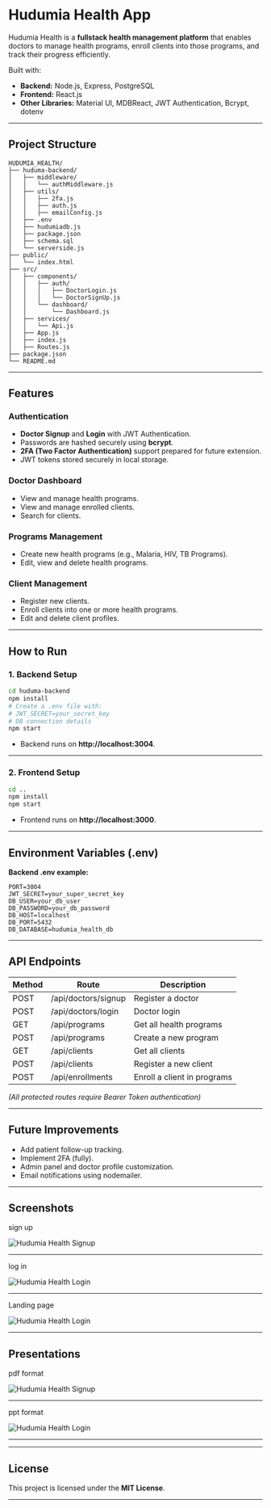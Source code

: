 
# Hudumia Health App

Hudumia Health is a **fullstack health management platform** that enables doctors to manage health programs, enroll clients into those programs, and track their progress efficiently.

Built with:
- **Backend:** Node.js, Express, PostgreSQL
- **Frontend:** React.js
- **Other Libraries:** Material UI, MDBReact, JWT Authentication, Bcrypt, dotenv

---

## Project Structure

```
HUDUMIA_HEALTH/
├── huduma-backend/
│   ├── middleware/
│   │   └── authMiddleware.js
│   ├── utils/
│   │   ├── 2fa.js
│   │   ├── auth.js
│   │   ├── emailConfig.js
│   ├── .env
│   ├── hudumiadb.js
│   ├── package.json
│   ├── schema.sql
│   └── serverside.js
├── public/
│   └── index.html
├── src/
│   ├── components/
│   │   ├── auth/
│   │   │   ├── DoctorLogin.js
│   │   │   └── DoctorSignUp.js
│   │   └── dashboard/
│   │       └── Dashboard.js
│   ├── services/
│   │   └── Api.js
│   ├── App.js
│   ├── index.js
│   ├── Routes.js
├── package.json
└── README.md
```

---

## Features

### Authentication
- **Doctor Signup** and **Login** with JWT Authentication.
- Passwords are hashed securely using **bcrypt**.
- **2FA (Two Factor Authentication)** support prepared for future extension.
- JWT tokens stored securely in local storage.

### Doctor Dashboard
- View and manage health programs.
- View and manage enrolled clients.
- Search for clients.

### Programs Management
- Create new health programs (e.g., Malaria, HIV, TB Programs).
- Edit, view and delete health programs.

### Client Management
- Register new clients.
- Enroll clients into one or more health programs.
- Edit and delete client profiles.

---

## How to Run

### 1. Backend Setup

```bash
cd huduma-backend
npm install
# Create a .env file with:
# JWT_SECRET=your_secret_key
# DB connection details
npm start
```

- Backend runs on **http://localhost:3004**.

---

### 2. Frontend Setup

```bash
cd ..
npm install
npm start
```

- Frontend runs on **http://localhost:3000**.

---

## Environment Variables (.env)

**Backend .env example:**

```
PORT=3004
JWT_SECRET=your_super_secret_key
DB_USER=your_db_user
DB_PASSWORD=your_db_password
DB_HOST=localhost
DB_PORT=5432
DB_DATABASE=hudumia_health_db
```

---

## API Endpoints

| Method | Route                  | Description                   |
|--------|-------------------------|-------------------------------|
| POST   | /api/doctors/signup      | Register a doctor             |
| POST   | /api/doctors/login       | Doctor login                  |
| GET    | /api/programs            | Get all health programs       |
| POST   | /api/programs            | Create a new program          |
| GET    | /api/clients             | Get all clients               |
| POST   | /api/clients             | Register a new client         |
| POST   | /api/enrollments         | Enroll a client in programs   |

*(All protected routes require Bearer Token authentication)*

---

## Future Improvements
- Add patient follow-up tracking.
- Implement 2FA (fully).
- Admin panel and doctor profile customization.
- Email notifications using nodemailer.

---

## Screenshots 
sign up 

![Hudumia Health Signup](public/screenshots/signup.png)

---

log in 

![Hudumia Health Login](public/screenshots/login.png)

---

Landing page

![Hudumia Health Login](public/screenshots/landing.png)

---

## Presentations
pdf format

![Hudumia Health Signup](https://drive.google.com/file/d/1FllWCgy-LcI-3JclSCfnj8G7DkgOac2S/view?usp=drive_link)



---

ppt format

![Hudumia Health Login](https://docs.google.com/presentation/d/1JTPBRn231fQgzQI42mr75SlP0aqtd0io/edit?usp=drive_link&ouid=118002078082822015260&rtpof=true&sd=true)

---


---

## License
This project is licensed under the **MIT License**.

---